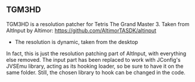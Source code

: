 TGM3HD
------

TGM3HD is a resolution patcher for Tetris The Grand Master 3.
Taken from AltInput by Altimor: https://github.com/AltimorTASDK/altinput

- The resolution is dynamic, taken from the desktop

In fact, this is just the resolution patching part of AltInput, with everything else removed. The input part has been replaced to work with JConfig's JVSEmu library, acting as its hooking loader, so be sure to have it on the same folder. Still, the chosen library to hook can be changed in the code.